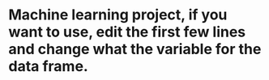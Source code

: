 # Machine learning project, if you want to use, edit the first few lines and change what the variable for the data frame.
